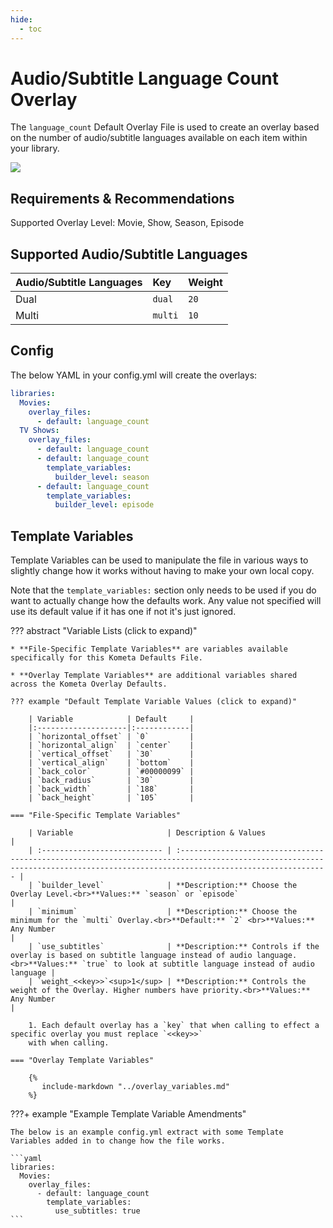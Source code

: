 ```yaml
---
hide:
  - toc
---
```

# Audio/Subtitle Language Count Overlay

The `language_count` Default Overlay File is used to create an overlay based on the number of audio/subtitle languages 
available on each item within your library.

![](images/language_count.png)

## Requirements & Recommendations

Supported Overlay Level: Movie, Show, Season, Episode

## Supported Audio/Subtitle Languages

| Audio/Subtitle Languages | Key     | Weight |
| :----------------------- | :------ | :----- |
| Dual                     | `dual`  | `20`   |
| Multi                    | `multi` | `10`   |

## Config

The below YAML in your config.yml will create the overlays:

```yaml
libraries:
  Movies:
    overlay_files:
      - default: language_count
  TV Shows:
    overlay_files:
      - default: language_count
      - default: language_count
        template_variables:
          builder_level: season
      - default: language_count
        template_variables:
          builder_level: episode
```

## Template Variables

Template Variables can be used to manipulate the file in various ways to slightly change how it works without having to 
make your own local copy.

Note that the `template_variables:` section only needs to be used if you do want to actually change how the defaults 
work. Any value not specified will use its default value if it has one if not it's just ignored.

??? abstract "Variable Lists (click to expand)"

    * **File-Specific Template Variables** are variables available specifically for this Kometa Defaults File.

    * **Overlay Template Variables** are additional variables shared across the Kometa Overlay Defaults.

    ??? example "Default Template Variable Values (click to expand)"

        | Variable            | Default     |
        |:--------------------|:------------|
        | `horizontal_offset` | `0`         |
        | `horizontal_align`  | `center`    |
        | `vertical_offset`   | `30`        |
        | `vertical_align`    | `bottom`    |
        | `back_color`        | `#00000099` |
        | `back_radius`       | `30`        |
        | `back_width`        | `188`       |
        | `back_height`       | `105`       |
        
    === "File-Specific Template Variables"

        | Variable                     | Description & Values                                                                                                                                                           |
        | :--------------------------- | :----------------------------------------------------------------------------------------------------------------------------------------------------------------------------- |
        | `builder_level`              | **Description:** Choose the Overlay Level.<br>**Values:** `season` or `episode`                                                                                                |
        | `minimum`                    | **Description:** Choose the minimum for the `multi` Overlay.<br>**Default:** `2` <br>**Values:** Any Number                                                                    |
        | `use_subtitles`              | **Description:** Controls if the overlay is based on subtitle language instead of audio language.<br>**Values:** `true` to look at subtitle language instead of audio language |
        | `weight_<<key>>`<sup>1</sup> | **Description:** Controls the weight of the Overlay. Higher numbers have priority.<br>**Values:** Any Number                                                                   |

        1. Each default overlay has a `key` that when calling to effect a specific overlay you must replace `<<key>>` 
        with when calling.

    === "Overlay Template Variables"

        {%
           include-markdown "../overlay_variables.md"
        %}
    
???+ example "Example Template Variable Amendments"

    The below is an example config.yml extract with some Template Variables added in to change how the file works.
    
    ```yaml
    libraries:
      Movies:
        overlay_files:
          - default: language_count
            template_variables:
              use_subtitles: true
    ```

